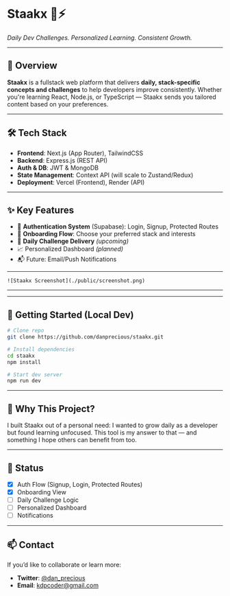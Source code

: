 
# **Staakx 🧠⚡**

*Daily Dev Challenges. Personalized Learning. Consistent Growth.*

---

## 🚀 Overview

**Staakx** is a fullstack web platform that delivers **daily, stack-specific concepts and challenges** to help developers improve consistently.
Whether you're learning React, Node.js, or TypeScript — Staakx sends you tailored content based on your preferences.

---

## 🛠️ Tech Stack

* **Frontend**: Next.js (App Router), TailwindCSS
* **Backend**: Express.js (REST API)
* **Auth & DB**: JWT & MongoDB
* **State Management**: Context API (will scale to Zustand/Redux)
* **Deployment**: Vercel (Frontend), Render (API)

---

## ✨ Key Features

* 🔐 **Authentication System** (Supabase): Login, Signup, Protected Routes
* 🧭 **Onboarding Flow**: Choose your preferred stack and interests
* 🎯 **Daily Challenge Delivery** *(upcoming)*
* 📈 Personalized Dashboard *(planned)*
* 📬 Future: Email/Push Notifications

---

```
![Staakx Screenshot](./public/screenshot.png)
```

---

---

## 🧪 Getting Started (Local Dev)

```bash
# Clone repo
git clone https://github.com/danprecious/staakx.git

# Install dependencies
cd staakx
npm install

# Start dev server
npm run dev
```

---

## 🧠 Why This Project?

I built Staakx out of a personal need: I wanted to grow daily as a developer but found learning unfocused. This tool is my answer to that — and something I hope others can benefit from too.

---

## 📌 Status

* [x] Auth Flow (Signup, Login, Protected Routes)
* [x] Onboarding View
* [ ] Daily Challenge Logic
* [ ] Personalized Dashboard
* [ ] Notifications

---

## 📫 Contact

If you’d like to collaborate or learn more:

* **Twitter**: [@dan\_precious](https://twitter.com/dan_precious)
* **Email**: [kdpcoder@gmail.com](mailto:kdpcoder@gmail.com)

